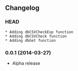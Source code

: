 ## Changelog

### HEAD

```
* Adding dbCSVCheckExp function
* Adding dbCSVCheck function
* Adding dbGet function
```

### 0.0.1 (2014-03-27)

* Alpha release